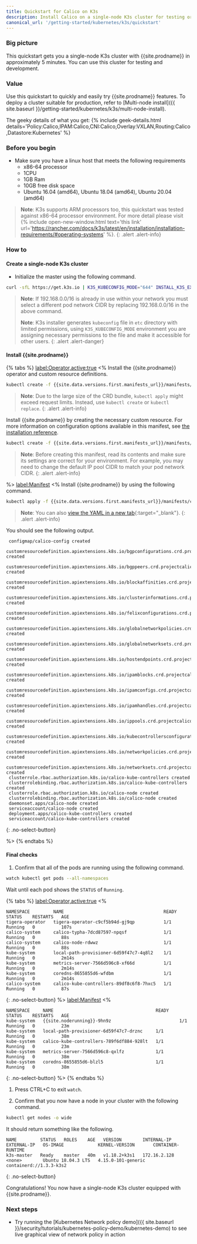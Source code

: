 ```yaml
---
title: Quickstart for Calico on K3s
description: Install Calico on a single-node K3s cluster for testing or development in under 5 minutes.
canonical_url: '/getting-started/kubernetes/k3s/quickstart'
---
```


### Big picture

This quickstart gets you a single-node K3s cluster with {{site.prodname}}
in approximately 5 minutes. You can use this cluster for testing and
development.

### Value

Use this quickstart to quickly and easily try {{site.prodname}} features. To deploy a cluster suitable for production, refer to [Multi-node install]({{ site.baseurl }}/getting-started/kubernetes/k3s/multi-node-install).

The geeky details of what you get:
{% include geek-details.html details='Policy:Calico,IPAM:Calico,CNI:Calico,Overlay:VXLAN,Routing:Calico,Datastore:Kubernetes' %}

### Before you begin

- Make sure you have a linux host that meets the following requirements
   - x86-64 processor
   - 1CPU
   - 1GB Ram
   - 10GB free disk space
   - Ubuntu 16.04 (amd64), Ubuntu 18.04 (amd64), Ubuntu 20.04 (amd64)

> **Note**: K3s supports ARM processors too, this quickstart was tested against x86-64 processor environment.
> For more detail please visit {% include open-new-window.html text='this link' url='https://rancher.com/docs/k3s/latest/en/installation/installation-requirements/#operating-systems' %}.
{: .alert .alert-info}

### How to
#### Create a single-node K3s cluster

- Initialize the master using the following command.

```bash
curl -sfL https://get.k3s.io | K3S_KUBECONFIG_MODE="644" INSTALL_K3S_EXEC="--flannel-backend=none --cluster-cidr=192.168.0.0/16 --disable-network-policy --disable=traefik" sh -
```

> **Note**: If 192.168.0.0/16 is already in use within your network you must select a different pod network
> CIDR by replacing 192.168.0.0/16 in the above command. 
> 
> **Note**: K3s installer generates `kubeconfig` file in `etc` directory with limited permissions, using `K3S_KUBECONFIG_MODE` environment
> you are assigning necessary permissions to the file and make it accessible for other users.
{: .alert .alert-danger}

#### Install {{site.prodname}}

   {% tabs %}
   <label:Operator,active:true>
   <%
Install the {{site.prodname}} operator and custom resource definitions.

   ```bash
   kubectl create -f {{site.data.versions.first.manifests_url}}/manifests/tigera-operator.yaml
   ```
   
   > **Note**: Due to the large size of the CRD bundle, `kubectl apply` might exceed request limits. Instead, use `kubectl create` or `kubectl replace`.
   {: .alert .alert-info}

Install {{site.prodname}} by creating the necessary custom resource. For more information on configuration options available in this manifest, see [the installation reference]({{site.baseurl}}/reference/installation/api).

   ```bash
   kubectl create -f {{site.data.versions.first.manifests_url}}/manifests/custom-resources.yaml
   ```

   > **Note**: Before creating this manifest, read its contents and make sure its settings are correct for your environment. For example,
   > you may need to change the default IP pool CIDR to match your pod network CIDR.
   {: .alert .alert-info}
   
   %>
   <label:Manifest>
   <%
   Install {{site.prodname}} by using the following command.

   ```bash
   kubectl apply -f {{site.data.versions.first.manifests_url}}/manifests/calico.yaml
   ```

   > **Note**: You can also
   > [view the YAML in a new tab]({{site.data.versions.first.manifests_url}}/manifests/calico.yaml){:target="_blank"}.
   {: .alert .alert-info}

   You should see the following output.

   ```
    configmap/calico-config created
    customresourcedefinition.apiextensions.k8s.io/bgpconfigurations.crd.projectcalico.org created
    customresourcedefinition.apiextensions.k8s.io/bgppeers.crd.projectcalico.org created
    customresourcedefinition.apiextensions.k8s.io/blockaffinities.crd.projectcalico.org created
    customresourcedefinition.apiextensions.k8s.io/clusterinformations.crd.projectcalico.org created
    customresourcedefinition.apiextensions.k8s.io/felixconfigurations.crd.projectcalico.org created
    customresourcedefinition.apiextensions.k8s.io/globalnetworkpolicies.crd.projectcalico.org created
    customresourcedefinition.apiextensions.k8s.io/globalnetworksets.crd.projectcalico.org created
    customresourcedefinition.apiextensions.k8s.io/hostendpoints.crd.projectcalico.org created
    customresourcedefinition.apiextensions.k8s.io/ipamblocks.crd.projectcalico.org created
    customresourcedefinition.apiextensions.k8s.io/ipamconfigs.crd.projectcalico.org created
    customresourcedefinition.apiextensions.k8s.io/ipamhandles.crd.projectcalico.org created
    customresourcedefinition.apiextensions.k8s.io/ippools.crd.projectcalico.org created
    customresourcedefinition.apiextensions.k8s.io/kubecontrollersconfigurations.crd.projectcalico.org created
    customresourcedefinition.apiextensions.k8s.io/networkpolicies.crd.projectcalico.org created
    customresourcedefinition.apiextensions.k8s.io/networksets.crd.projectcalico.org created
    clusterrole.rbac.authorization.k8s.io/calico-kube-controllers created
    clusterrolebinding.rbac.authorization.k8s.io/calico-kube-controllers created
    clusterrole.rbac.authorization.k8s.io/calico-node created
    clusterrolebinding.rbac.authorization.k8s.io/calico-node created
    daemonset.apps/calico-node created
    serviceaccount/calico-node created
    deployment.apps/calico-kube-controllers created
    serviceaccount/calico-kube-controllers created
   ```
   {: .no-select-button}

   %>
   {% endtabs %}

#### Final checks   

1. Confirm that all of the pods are running using the following command.

```bash
watch kubectl get pods --all-namespaces
```

Wait until each pod shows the `STATUS` of `Running`.

{% tabs %}
<label:Operator,active:true>
<%

```
NAMESPACE         NAME                                      READY   STATUS    RESTARTS   AGE
tigera-operator   tigera-operator-c9cf5b94d-gj9qp           1/1     Running   0          107s
calico-system     calico-typha-7dcd87597-npqsf              1/1     Running   0          88s
calico-system     calico-node-rdwwz                         1/1     Running   0          88s
kube-system       local-path-provisioner-6d59f47c7-4q8l2    1/1     Running   0          2m14s
kube-system       metrics-server-7566d596c8-xf66d           1/1     Running   0          2m14s
kube-system       coredns-8655855d6-wfdbm                   1/1     Running   0          2m14s
calico-system     calico-kube-controllers-89df8c6f8-7hxc5   1/1     Running   0          87s
```
{: .no-select-button}
%>
<label:Manifest>
<%

```
NAMESPACE     NAME                                       READY   STATUS    RESTARTS   AGE
kube-system   {{site.noderunning}}-9hn9z                          1/1     Running   0          23m
kube-system   local-path-provisioner-6d59f47c7-drznc     1/1     Running   0          38m
kube-system   calico-kube-controllers-789f6df884-928lt   1/1     Running   0          23m
kube-system   metrics-server-7566d596c8-qxlfz            1/1     Running   0          38m
kube-system   coredns-8655855d6-blzl5                    1/1     Running   0          38m
```
{: .no-select-button}
%>
{% endtabs %}


1. Press CTRL+C to exit `watch`.


2. Confirm that you now have a node in your cluster with the
following command.

```bash
kubectl get nodes -o wide
```

It should return something like the following.

```
NAME         STATUS   ROLES    AGE   VERSION        INTERNAL-IP    EXTERNAL-IP   OS-IMAGE             KERNEL-VERSION       CONTAINER-RUNTIME
k3s-master   Ready    master   40m   v1.18.2+k3s1   172.16.2.128   <none>        Ubuntu 18.04.3 LTS   4.15.0-101-generic   containerd://1.3.3-k3s2
```
{: .no-select-button}

Congratulations! You now have a single-node K3s cluster
equipped with {{site.prodname}}.

### Next steps
- Try running the [Kubernetes Network policy demo]({{ site.baseurl }}/security/tutorials/kubernetes-policy-demo/kubernetes-demo) to see live graphical view of network policy in action
